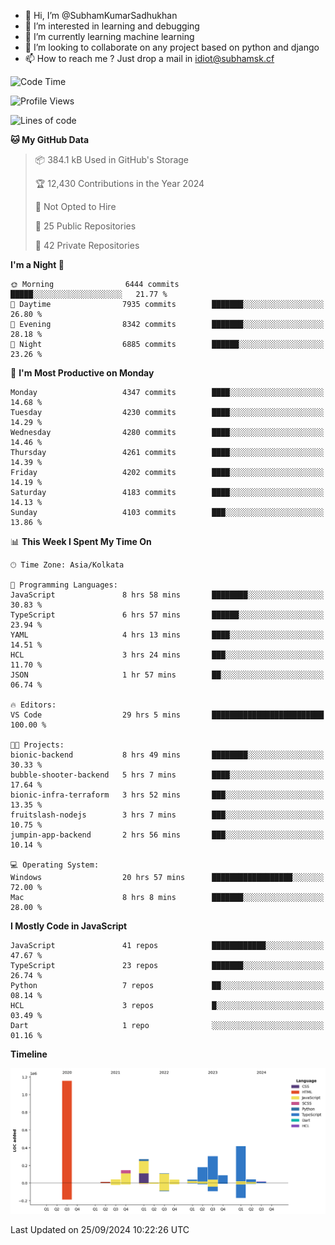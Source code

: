 - 👋 Hi, I’m @SubhamKumarSadhukhan
- 👀 I’m interested in learning and debugging
- 🌱 I’m currently learning machine learning
- 💞️ I’m looking to collaborate on any project based on python and django
- 📫 How to reach me ?
      Just drop a mail in idiot@subhamsk.cf

<!---
SubhamKumarSadhukhan/SubhamKumarSadhukhan is a ✨ special ✨ repository because its `README.md` (this file) appears on your GitHub profile.
You can click the Preview link to take a look at your changes.
--->


<!--START_SECTION:waka-->
![Code Time](http://img.shields.io/badge/Code%20Time-2%2C540%20hrs%2037%20mins-blue)

![Profile Views](http://img.shields.io/badge/Profile%20Views-10-blue)

![Lines of code](https://img.shields.io/badge/From%20Hello%20World%20I%27ve%20Written-2.8%20million%20lines%20of%20code-blue)

**🐱 My GitHub Data** 

> 📦 384.1 kB Used in GitHub's Storage 
 > 
> 🏆 12,430 Contributions in the Year 2024
 > 
> 🚫 Not Opted to Hire
 > 
> 📜 25 Public Repositories 
 > 
> 🔑 42 Private Repositories 
 > 
**I'm a Night 🦉** 

```text
🌞 Morning                6444 commits        █████░░░░░░░░░░░░░░░░░░░░   21.77 % 
🌆 Daytime                7935 commits        ███████░░░░░░░░░░░░░░░░░░   26.80 % 
🌃 Evening                8342 commits        ███████░░░░░░░░░░░░░░░░░░   28.18 % 
🌙 Night                  6885 commits        ██████░░░░░░░░░░░░░░░░░░░   23.26 % 
```
📅 **I'm Most Productive on Monday** 

```text
Monday                   4347 commits        ████░░░░░░░░░░░░░░░░░░░░░   14.68 % 
Tuesday                  4230 commits        ████░░░░░░░░░░░░░░░░░░░░░   14.29 % 
Wednesday                4280 commits        ████░░░░░░░░░░░░░░░░░░░░░   14.46 % 
Thursday                 4261 commits        ████░░░░░░░░░░░░░░░░░░░░░   14.39 % 
Friday                   4202 commits        ████░░░░░░░░░░░░░░░░░░░░░   14.19 % 
Saturday                 4183 commits        ████░░░░░░░░░░░░░░░░░░░░░   14.13 % 
Sunday                   4103 commits        ███░░░░░░░░░░░░░░░░░░░░░░   13.86 % 
```


📊 **This Week I Spent My Time On** 

```text
🕑︎ Time Zone: Asia/Kolkata

💬 Programming Languages: 
JavaScript               8 hrs 58 mins       ████████░░░░░░░░░░░░░░░░░   30.83 % 
TypeScript               6 hrs 57 mins       ██████░░░░░░░░░░░░░░░░░░░   23.94 % 
YAML                     4 hrs 13 mins       ████░░░░░░░░░░░░░░░░░░░░░   14.51 % 
HCL                      3 hrs 24 mins       ███░░░░░░░░░░░░░░░░░░░░░░   11.70 % 
JSON                     1 hr 57 mins        ██░░░░░░░░░░░░░░░░░░░░░░░   06.74 % 

🔥 Editors: 
VS Code                  29 hrs 5 mins       █████████████████████████   100.00 % 

🐱‍💻 Projects: 
bionic-backend           8 hrs 49 mins       ████████░░░░░░░░░░░░░░░░░   30.33 % 
bubble-shooter-backend   5 hrs 7 mins        ████░░░░░░░░░░░░░░░░░░░░░   17.64 % 
bionic-infra-terraform   3 hrs 52 mins       ███░░░░░░░░░░░░░░░░░░░░░░   13.35 % 
fruitslash-nodejs        3 hrs 7 mins        ███░░░░░░░░░░░░░░░░░░░░░░   10.75 % 
jumpin-app-backend       2 hrs 56 mins       ███░░░░░░░░░░░░░░░░░░░░░░   10.14 % 

💻 Operating System: 
Windows                  20 hrs 57 mins      ██████████████████░░░░░░░   72.00 % 
Mac                      8 hrs 8 mins        ███████░░░░░░░░░░░░░░░░░░   28.00 % 
```

**I Mostly Code in JavaScript** 

```text
JavaScript               41 repos            ████████████░░░░░░░░░░░░░   47.67 % 
TypeScript               23 repos            ███████░░░░░░░░░░░░░░░░░░   26.74 % 
Python                   7 repos             ██░░░░░░░░░░░░░░░░░░░░░░░   08.14 % 
HCL                      3 repos             █░░░░░░░░░░░░░░░░░░░░░░░░   03.49 % 
Dart                     1 repo              ░░░░░░░░░░░░░░░░░░░░░░░░░   01.16 % 
```



**Timeline**

![Lines of Code chart](https://raw.githubusercontent.com/SubhamKumarSadhukhan/SubhamKumarSadhukhan/main/assets/bar_graph.png)


 Last Updated on 25/09/2024 10:22:26 UTC
<!--END_SECTION:waka-->
